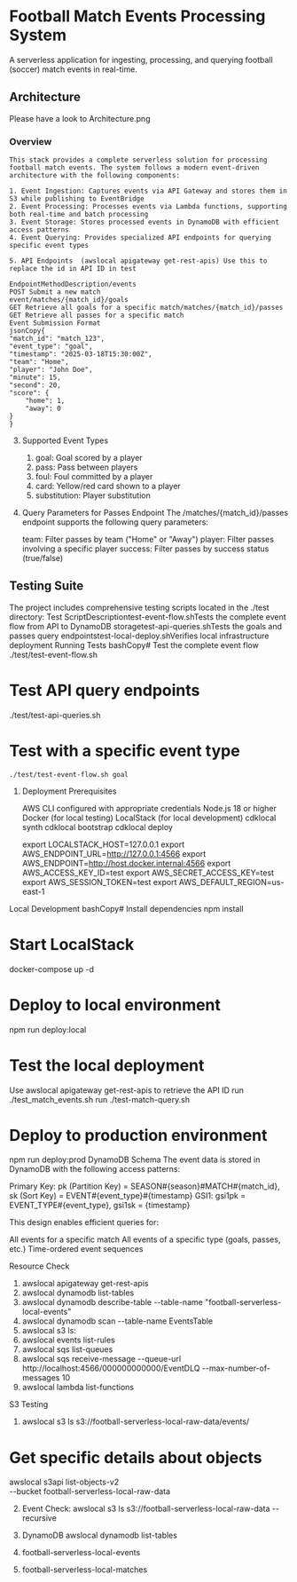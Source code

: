 # Football Match Events Processing System
A serverless application for ingesting, processing, and querying football (soccer) match events in real-time.

## Architecture

Please have a look to Architecture.png

### Overview
    This stack provides a complete serverless solution for processing football match events. The system follows a modern event-driven architecture with the following components:

    1. Event Ingestion: Captures events via API Gateway and stores them in S3 while publishing to EventBridge
    2. Event Processing: Processes events via Lambda functions, supporting both real-time and batch processing
    3. Event Storage: Stores processed events in DynamoDB with efficient access patterns
    4. Event Querying: Provides specialized API endpoints for querying specific event types

    5. API Endpoints  (awslocal apigateway get-rest-apis) Use this to replace the id in API ID in test 

    EndpointMethodDescription/events
    POST Submit a new match 
    event/matches/{match_id}/goals  
    GET Retrieve all goals for a specific match/matches/{match_id}/passes
    GET Retrieve all passes for a specific match
    Event Submission Format
    jsonCopy{
    "match_id": "match_123",
    "event_type": "goal",
    "timestamp": "2025-03-18T15:30:00Z",
    "team": "Home",
    "player": "John Doe",
    "minute": 15,
    "second": 20,
    "score": {
        "home": 1,
        "away": 0
    }
    }


3. Supported Event Types

    1. goal: Goal scored by a player
    2. pass: Pass between players
    3. foul: Foul committed by a player
    4. card: Yellow/red card shown to a player
    5. substitution: Player substitution

4. Query Parameters for Passes Endpoint
    The /matches/{match_id}/passes endpoint supports the following query parameters:

    team: Filter passes by team ("Home" or "Away")
    player: Filter passes involving a specific player
    success: Filter passes by success status (true/false)

## Testing Suite
The project includes comprehensive testing scripts located in the ./test directory:
Test ScriptDescriptiontest-event-flow.shTests the complete event flow from API to DynamoDB storagetest-api-queries.shTests the goals and passes query endpointstest-local-deploy.shVerifies local infrastructure deployment
Running Tests
bashCopy# Test the complete event flow
./test/test-event-flow.sh

# Test API query endpoints
./test/test-api-queries.sh

# Test with a specific event type

    ./test/test-event-flow.sh goal

1. Deployment Prerequisites

    AWS CLI configured with appropriate credentials
    Node.js 18 or higher
    Docker (for local testing)
    LocalStack (for local development)
    cdklocal synth
    cdklocal bootstrap
    cdklocal deploy
    
    export LOCALSTACK_HOST=127.0.0.1
    export AWS_ENDPOINT_URL=http://127.0.0.1:4566
    export AWS_ENDPOINT=http://host.docker.internal:4566
    export AWS_ACCESS_KEY_ID=test
    export AWS_SECRET_ACCESS_KEY=test
    export AWS_SESSION_TOKEN=test
    export AWS_DEFAULT_REGION=us-east-1


Local Development
bashCopy# Install dependencies
npm install

# Start LocalStack
docker-compose up -d

# Deploy to local environment
npm run deploy:local

# Test the local deployment

Use awslocal apigateway get-rest-apis to retrieve the API ID
run ./test_match_events.sh
run ./test-match-query.sh

# Deploy to production environment
npm run deploy:prod
DynamoDB Schema
The event data is stored in DynamoDB with the following access patterns:

Primary Key: pk (Partition Key) = SEASON#{season}#MATCH#{match_id}, sk (Sort Key) = EVENT#{event_type}#{timestamp}
GSI1: gsi1pk = EVENT_TYPE#{event_type}, gsi1sk = {timestamp}

This design enables efficient queries for:

All events for a specific match
All events of a specific type (goals, passes, etc.)
Time-ordered event sequences


Resource Check 
1. awslocal apigateway get-rest-apis
3. awslocal dynamodb list-tables
4. awslocal dynamodb describe-table --table-name "football-serverless-local-events"
5. awslocal dynamodb scan --table-name EventsTable
6. awslocal s3 ls: 
7. awslocal events list-rules
8. awslocal sqs list-queues
9. awslocal sqs receive-message --queue-url http://localhost:4566/000000000000/EventDLQ --max-number-of-messages 10
10. awslocal lambda list-functions


S3 Testing

1. awslocal s3 ls s3://football-serverless-local-raw-data/events/

# Get specific details about objects
awslocal s3api list-objects-v2 \
  --bucket football-serverless-local-raw-data

2. Event Check:  awslocal s3 ls s3://football-serverless-local-raw-data --recursive 

3. DynamoDB 
awslocal dynamodb list-tables
1. football-serverless-local-events
2. football-serverless-local-matches